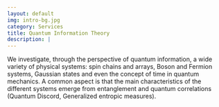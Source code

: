 ```yaml
---
layout: default
img: intro-bg.jpg
category: Services
title: Quantum Information Theory
description: |
---
```

  We investigate, through the perspective of quantum information, a wide variety of physical systems: spin chains and arrays, Boson and Fermion systems, Gaussian states and even the concept of time in quantum mechanics. A common aspect is that the main characteristics of the different systems emerge from entanglement and quantum correlations (Quantum Discord, Generalized entropic measures).
